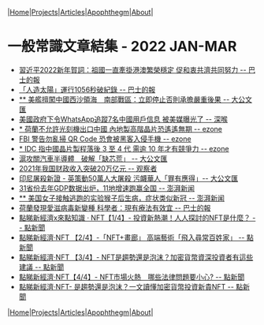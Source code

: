 |[Home](/README.md)|[Projects](/projects.md)|[Articles](/articles.md)|[Apophthegm](/apophthegm.md)|[About](/about.md)|

# 一般常識文章結集 - 2022 JAN-MAR

- [習近平2022新年賀詞：祖國一直牽掛港澳繁榮穩定 促和衷共濟共同努力 -- 巴士的報](https://www.bastillepost.com/hongkong/article/9909798-%e7%bf%92%e8%bf%91%e5%b9%b32022%e6%96%b0%e5%b9%b4%e8%b3%80%e8%a9%9e%ef%bc%9a%e7%a5%96%e5%9c%8b%e4%b8%80%e7%9b%b4%e7%89%bd%e6%8e%9b%e6%b8%af%e6%be%b3%e7%b9%81%e6%a6%ae%e7%a9%a9%e5%ae%9a-%e4%bf%83)  
- [「人造太陽」運行1056秒破紀錄 -- 巴士的報](https://www.bastillepost.com/hongkong/article/9911388-%e3%80%8c%e4%ba%ba%e9%80%a0%e5%a4%aa%e9%99%bd%e3%80%8d%e9%81%8b%e8%a1%8c1056%e7%a7%92%e7%a0%b4%e7%b4%80%e9%8c%84-2)  
- [** 美艦擅闖中國西沙領海　南部戰區：立即停止否則承擔嚴重後果 -- 大公文匯](https://www.tkww.hk/a/202201/20/AP61e8f727e4b0ec690cddfcf1.html)  
- [美國政府下令WhatsApp追蹤7名中國用戶信息 被美媒曝光了 -- 深喉](https://www.bastillepost.com/hongkong/article/10023857-%e7%be%8e%e5%9c%8b%e6%94%bf%e5%ba%9c%e4%b8%8b%e4%bb%a4whatsapp%e8%bf%bd%e8%b9%a47%e5%90%8d%e4%b8%ad%e5%9c%8b%e7%94%a8%e6%88%b6%e4%bf%a1%e6%81%af-%e8%a2%ab%e7%be%8e%e5%aa%92%e6%9b%9d%e5%85%89%e4%ba%86)  
- [* 荷蘭不允許光刻機出口中國 內地製高階晶片恐遙遙無期 -- ezone](https://ezone.ulifestyle.com.hk/article/3160944/%E8%8D%B7%E8%98%AD%E4%B8%8D%E5%85%81%E8%A8%B1%E5%85%89%E5%88%BB%E6%A9%9F%E5%87%BA%E5%8F%A3%E4%B8%AD%E5%9C%8B%20%E5%85%A7%E5%9C%B0%E8%A3%BD%E9%AB%98%E9%9A%8E%E6%99%B6%E7%89%87%E6%81%90%E9%81%99%E9%81%99%E7%84%A1%E6%9C%9F)  
- [FBI 警告勿亂掃 QR Code 恐會被黑客入侵手機 -- ezone](https://ezone.ulifestyle.com.hk/article/3160991/FBI%20%E8%AD%A6%E5%91%8A%E5%8B%BF%E4%BA%82%E6%8E%83%20QR%20Code%20%E6%81%90%E6%9C%83%E8%A2%AB%E9%BB%91%E5%AE%A2%E5%85%A5%E4%BE%B5%E6%89%8B%E6%A9%9F)  
- [* IDC 指中國晶片製程落後 3 至 4 代 需逾 10 年才有競爭力 -- ezone](https://ezone.ulifestyle.com.hk/article/3160909/IDC%20%E6%8C%87%E4%B8%AD%E5%9C%8B%E6%99%B6%E7%89%87%E8%A3%BD%E7%A8%8B%E8%90%BD%E5%BE%8C%203%20%E8%87%B3%204%20%E4%BB%A3%20%E9%9C%80%E9%80%BE%2010%20%E5%B9%B4%E6%89%8D%E6%9C%89%E7%AB%B6%E7%88%AD%E5%8A%9B)  
- [滬攻關汽車半導體　破解「缺芯荒」 -- 大公文匯](https://www.tkww.hk/a/202201/24/AP61edf660e4b0ec690cdfdb9f.html)  
- [2021年我国财政收入突破20万亿元 -- 观察者](https://www.guancha.cn/economy/2022_01_25_623543.shtml)  
- [印尼屠殺新證 - 英策動50萬人大屠殺 污衊華人「罪有應得」-- 大公文匯](https://mp.weixin.qq.com/s/hoOfYm0dMX6CFh5TYvH_iw)  
- [31省份去年GDP数据出炉，11地增速跑赢全国 -- 澎湃新闻](https://www.thepaper.cn/newsDetail_forward_16449980)  
- [** 美国女子接触逃跑的实验猴子后生病，症状类似新冠 -- 澎湃新闻](https://www.thepaper.cn/newsDetail_forward_16457896)  
- [荷蘭發現愛滋病毒新變種 科學者：現有療法有效宜 -- 巴士的報](https://www.bastillepost.com/hongkong/article/10104328-%e8%8d%b7%e8%98%ad%e7%99%bc%e7%8f%be%e6%84%9b%e6%bb%8b%e7%97%85%e6%af%92%e6%96%b0%e8%ae%8a%e7%a8%ae-%e7%a7%91%e5%ad%b8%e8%80%85%e6%8c%87%e7%8f%be%e6%9c%89%e7%99%82%e6%b3%95%e6%9c%89%e6%95%88)  
- [點睇新經濟x來點知識 · NFT【1/4】- 投資新熱潮！人人探討的NFT是什麼？ -- 點新聞](https://www.dotdotnews.com/a/202202/07/AP6200dfc8e4b030de0828c54a.html)  
- [點睇新經濟·NFT 【2/4】-「NFT+畫廊」 高端藝術「飛入尋常百姓家」 -- 點新聞](https://www.dotdotnews.com/a/202202/08/AP62021496e4b030de082945ff.html)  
- [點睇新經濟·NFT 【3/4】- NFT是趨勢還是泡沫？加密貨幣資深投資者有這些建議 -- 點新聞](https://www.dotdotnews.com/a/202202/08/AP62022a60e4b030de08295caa.html)  
- [點睇新經濟·NFT【4/4】- NFT市場火熱　哪些法律問題要小心? -- 點新聞](https://www.dotdotnews.com/a/202202/09/AP62037c7ae4b030de0829e6cb.html)  
- [點睇新經濟·NFT- 是趨勢還是泡沫？一文讀懂加密貨幣投資新貴NFT -- 點新聞](https://www.dotdotnews.com/a/202202/09/AP620396d8e4b030de0829fb2c.html)  

|[Home](/README.md)|[Projects](/projects.md)|[Articles](/articles.md)|[Apophthegm](/apophthegm.md)|[About](/about.md)|

